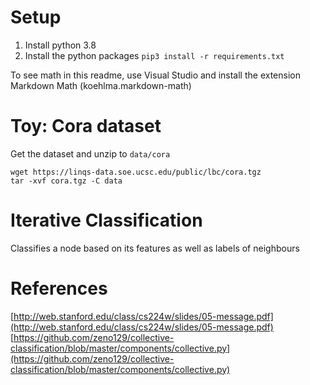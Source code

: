 # Setup

1. Install python 3.8
2. Install the python packages `pip3 install -r requirements.txt`

To see math in this readme, use Visual Studio and install the extension Markdown Math (koehlma.markdown-math)

# Toy: Cora dataset

Get the dataset and unzip to `data/cora`

```
wget https://linqs-data.soe.ucsc.edu/public/lbc/cora.tgz
tar -xvf cora.tgz -C data
```

# Iterative Classification

Classifies a node based on its features as well as labels of neighbours

# References

[http://web.stanford.edu/class/cs224w/slides/05-message.pdf](http://web.stanford.edu/class/cs224w/slides/05-message.pdf)
[https://github.com/zeno129/collective-classification/blob/master/components/collective.py](https://github.com/zeno129/collective-classification/blob/master/components/collective.py)
